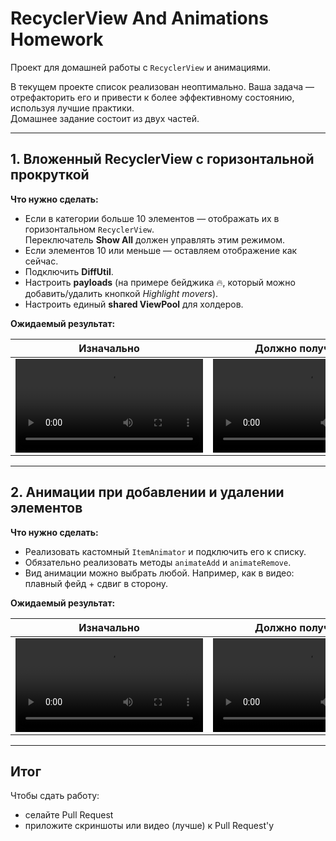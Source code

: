 # RecyclerView And Animations Homework

Проект для домашней работы с `RecyclerView` и анимациями.

В текущем проекте список реализован неоптимально. Ваша задача — отрефакторить его и привести к более эффективному состоянию, используя лучшие практики.  
Домашнее задание состоит из двух частей.

---

## 1. Вложенный RecyclerView с горизонтальной прокруткой

**Что нужно сделать:**
- Если в категории больше 10 элементов — отображать их в горизонтальном `RecyclerView`.  
  Переключатель **Show All** должен управлять этим режимом.
- Если элементов 10 или меньше — оставляем отображение как сейчас.
- Подключить **DiffUtil**.
- Настроить **payloads** (на примере бейджика 🔥, который можно добавить/удалить кнопкой *Highlight movers*).
- Настроить единый **shared ViewPool** для холдеров.

**Ожидаемый результат:**  

| Изначально | Должно получиться |
|-----------|----------|
| <video src="https://github.com/user-attachments/assets/a062b11b-0573-414f-a1fa-a021b8574400"/> | <video src="https://github.com/user-attachments/assets/a30a5c73-0eeb-4aed-baa8-9cc8627aefdc"/> |

---

## 2. Анимации при добавлении и удалении элементов

**Что нужно сделать:**
- Реализовать кастомный `ItemAnimator` и подключить его к списку.
- Обязательно реализовать методы `animateAdd` и `animateRemove`.
- Вид анимации можно выбрать любой. Например, как в видео: плавный фейд + сдвиг в сторону.

**Ожидаемый результат:**  

| Изначально | Должно получиться |
|-----------|----------|
| <video src="https://github.com/user-attachments/assets/1155ed2a-9af5-4806-a5fd-bc0ec7a8767f"/> | <video src="https://github.com/user-attachments/assets/64554427-9c61-4f75-8e48-a5150bb39cfe"/> |

---

## Итог
Чтобы сдать работу:  
- селайте Pull Request  
- приложите скриншоты или видео (лучше) к Pull Request'у
